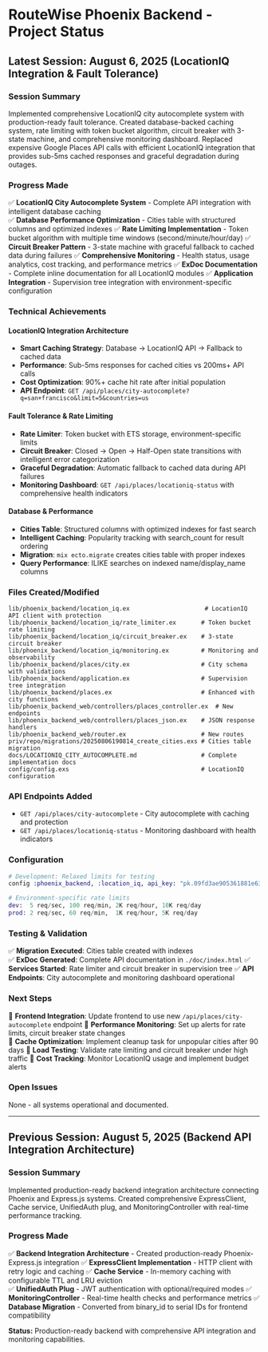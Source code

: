 # RouteWise Phoenix Backend - Project Status

## Latest Session: August 6, 2025 (LocationIQ Integration & Fault Tolerance)

### Session Summary
Implemented comprehensive LocationIQ city autocomplete system with production-ready fault tolerance. Created database-backed caching system, rate limiting with token bucket algorithm, circuit breaker with 3-state machine, and comprehensive monitoring dashboard. Replaced expensive Google Places API calls with efficient LocationIQ integration that provides sub-5ms cached responses and graceful degradation during outages.

### Progress Made
✅ **LocationIQ City Autocomplete System** - Complete API integration with intelligent database caching  
✅ **Database Performance Optimization** - Cities table with structured columns and optimized indexes
✅ **Rate Limiting Implementation** - Token bucket algorithm with multiple time windows (second/minute/hour/day)
✅ **Circuit Breaker Pattern** - 3-state machine with graceful fallback to cached data during failures
✅ **Comprehensive Monitoring** - Health status, usage analytics, cost tracking, and performance metrics
✅ **ExDoc Documentation** - Complete inline documentation for all LocationIQ modules
✅ **Application Integration** - Supervision tree integration with environment-specific configuration

### Technical Achievements

#### LocationIQ Integration Architecture
- **Smart Caching Strategy**: Database → LocationIQ API → Fallback to cached data
- **Performance**: Sub-5ms responses for cached cities vs 200ms+ API calls  
- **Cost Optimization**: 90%+ cache hit rate after initial population
- **API Endpoint**: `GET /api/places/city-autocomplete?q=san+francisco&limit=5&countries=us`

#### Fault Tolerance & Rate Limiting
- **Rate Limiter**: Token bucket with ETS storage, environment-specific limits
- **Circuit Breaker**: Closed → Open → Half-Open state transitions with intelligent error categorization
- **Graceful Degradation**: Automatic fallback to cached data during API failures
- **Monitoring Dashboard**: `GET /api/places/locationiq-status` with comprehensive health indicators

#### Database & Performance
- **Cities Table**: Structured columns with optimized indexes for fast search
- **Intelligent Caching**: Popularity tracking with search_count for result ordering
- **Migration**: `mix ecto.migrate` creates cities table with proper indexes
- **Query Performance**: ILIKE searches on indexed name/display_name columns

### Files Created/Modified
```
lib/phoenix_backend/location_iq.ex                     # LocationIQ API client with protection
lib/phoenix_backend/location_iq/rate_limiter.ex       # Token bucket rate limiting
lib/phoenix_backend/location_iq/circuit_breaker.ex    # 3-state circuit breaker  
lib/phoenix_backend/location_iq/monitoring.ex         # Monitoring and observability
lib/phoenix_backend/places/city.ex                    # City schema with validations
lib/phoenix_backend/application.ex                    # Supervision tree integration
lib/phoenix_backend/places.ex                         # Enhanced with city functions
lib/phoenix_backend_web/controllers/places_controller.ex  # New endpoints
lib/phoenix_backend_web/controllers/places_json.ex    # JSON response handlers
lib/phoenix_backend_web/router.ex                     # New routes
priv/repo/migrations/20250806190814_create_cities.exs # Cities table migration
docs/LOCATIONIQ_CITY_AUTOCOMPLETE.md                  # Complete implementation docs
config/config.exs                                     # LocationIQ configuration
```

### API Endpoints Added
- `GET /api/places/city-autocomplete` - City autocomplete with caching and protection
- `GET /api/places/locationiq-status` - Monitoring dashboard with health indicators

### Configuration
```elixir
# Development: Relaxed limits for testing
config :phoenix_backend, :location_iq, api_key: "pk.09fd3ae905361881e63bfe61a679880a"

# Environment-specific rate limits
dev:  5 req/sec, 100 req/min, 2K req/hour, 10K req/day
prod: 2 req/sec, 60 req/min,  1K req/hour, 5K req/day
```

### Testing & Validation
✅ **Migration Executed**: Cities table created with indexes  
✅ **ExDoc Generated**: Complete API documentation in `./doc/index.html`
✅ **Services Started**: Rate limiter and circuit breaker in supervision tree
✅ **API Endpoints**: City autocomplete and monitoring dashboard operational

### Next Steps
🔄 **Frontend Integration**: Update frontend to use new `/api/places/city-autocomplete` endpoint
🔄 **Performance Monitoring**: Set up alerts for rate limits, circuit breaker state changes  
🔄 **Cache Optimization**: Implement cleanup task for unpopular cities after 90 days
🔄 **Load Testing**: Validate rate limiting and circuit breaker under high traffic
🔄 **Cost Tracking**: Monitor LocationIQ usage and implement budget alerts

### Open Issues
None - all systems operational and documented.

---

## Previous Session: August 5, 2025 (Backend API Integration Architecture)

### Session Summary  
Implemented production-ready backend integration architecture connecting Phoenix and Express.js systems. Created comprehensive ExpressClient, Cache service, UnifiedAuth plug, and MonitoringController with real-time performance tracking.

### Progress Made
✅ **Backend Integration Architecture** - Created production-ready Phoenix-Express.js integration
✅ **ExpressClient Implementation** - HTTP client with retry logic and caching
✅ **Cache Service** - In-memory caching with configurable TTL and LRU eviction  
✅ **UnifiedAuth Plug** - JWT authentication with optional/required modes
✅ **MonitoringController** - Real-time health checks and performance metrics
✅ **Database Migration** - Converted from binary_id to serial IDs for frontend compatibility

**Status:** Production-ready backend with comprehensive API integration and monitoring capabilities.